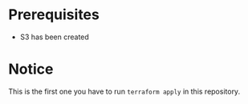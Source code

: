 # Prerequisites
- S3 has been created

# Notice
This is the first one you have to run `terraform apply` in this repository.